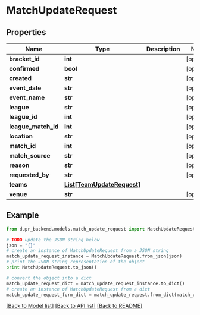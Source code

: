# MatchUpdateRequest


## Properties
Name | Type | Description | Notes
------------ | ------------- | ------------- | -------------
**bracket_id** | **int** |  | [optional] 
**confirmed** | **bool** |  | [optional] 
**created** | **str** |  | [optional] 
**event_date** | **str** |  | [optional] 
**event_name** | **str** |  | [optional] 
**league** | **str** |  | [optional] 
**league_id** | **int** |  | [optional] 
**league_match_id** | **int** |  | [optional] 
**location** | **str** |  | [optional] 
**match_id** | **int** |  | [optional] 
**match_source** | **str** |  | [optional] 
**reason** | **str** |  | [optional] 
**requested_by** | **str** |  | [optional] 
**teams** | [**List[TeamUpdateRequest]**](TeamUpdateRequest.md) |  | 
**venue** | **str** |  | [optional] 

## Example

```python
from dupr_backend.models.match_update_request import MatchUpdateRequest

# TODO update the JSON string below
json = "{}"
# create an instance of MatchUpdateRequest from a JSON string
match_update_request_instance = MatchUpdateRequest.from_json(json)
# print the JSON string representation of the object
print MatchUpdateRequest.to_json()

# convert the object into a dict
match_update_request_dict = match_update_request_instance.to_dict()
# create an instance of MatchUpdateRequest from a dict
match_update_request_form_dict = match_update_request.from_dict(match_update_request_dict)
```
[[Back to Model list]](../README.md#documentation-for-models) [[Back to API list]](../README.md#documentation-for-api-endpoints) [[Back to README]](../README.md)


